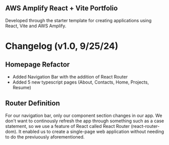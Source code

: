 ## AWS Amplify React + Vite Portfolio

Developed through the starter template for creating applications using React, Vite and AWS Amplify.

# Changelog (v1.0, 9/25/24)
## Homepage Refactor

* Added Navigation Bar with the addition of React Router
* Added 5 new typescript pages (About, Contacts, Home, Projects, Resume)

## Router Definition

For our navigation bar, only our component section changes in our app. We don't want to continously refresh the app
through something such as a case statement, so we use a feature of React called React Router (react-router-dom). It enabled us to create a single-page web application without needing
to do the previuously aforementioned.